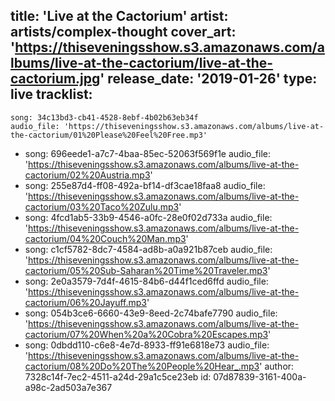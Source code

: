 title: 'Live at the Cactorium'
artist: artists/complex-thought
cover_art: 'https://thiseveningsshow.s3.amazonaws.com/albums/live-at-the-cactorium/live-at-the-cactorium.jpg'
release_date: '2019-01-26'
type: live
tracklist:
  -
    song: 34c13bd3-cb41-4528-8ebf-4b02b63eb34f
    audio_file: 'https://thiseveningsshow.s3.amazonaws.com/albums/live-at-the-cactorium/01%20Please%20Feel%20Free.mp3'
  -
    song: 696eede1-a7c7-4baa-85ec-52063f569f1e
    audio_file: 'https://thiseveningsshow.s3.amazonaws.com/albums/live-at-the-cactorium/02%20Austria.mp3'
  -
    song: 255e87d4-ff08-492a-bf14-df3cae18faa8
    audio_file: 'https://thiseveningsshow.s3.amazonaws.com/albums/live-at-the-cactorium/03%20Taco%20Zulu.mp3'
  -
    song: 4fcd1ab5-33b9-4546-a0fc-28e0f02d733a
    audio_file: 'https://thiseveningsshow.s3.amazonaws.com/albums/live-at-the-cactorium/04%20Couch%20Man.mp3'
  -
    song: c1cf5782-8dc7-4584-ad8b-a0a921b87ceb
    audio_file: 'https://thiseveningsshow.s3.amazonaws.com/albums/live-at-the-cactorium/05%20Sub-Saharan%20Time%20Traveler.mp3'
  -
    song: 2e0a3579-7d4f-4615-84b6-d44f1ced6ffd
    audio_file: 'https://thiseveningsshow.s3.amazonaws.com/albums/live-at-the-cactorium/06%20Jayuff.mp3'
  -
    song: 054b3ce6-6660-43e9-8eed-2c74bafe7790
    audio_file: 'https://thiseveningsshow.s3.amazonaws.com/albums/live-at-the-cactorium/07%20When%20a%20Cobra%20Escapes.mp3'
  -
    song: 0dbdd110-c6e8-4e7d-8933-ff91e6818e73
    audio_file: 'https://thiseveningsshow.s3.amazonaws.com/albums/live-at-the-cactorium/08%20Do%20The%20People%20Hear_.mp3'
author: 7328c14f-7ec2-4511-a24d-29a1c5ce23eb
id: 07d87839-3161-400a-a98c-2ad503a7e367
